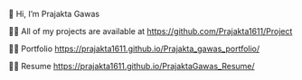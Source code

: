 👋 Hi, I’m Prajakta Gawas


👨‍💻 All of my projects are available at
https://github.com/Prajakta1611/Project


👨‍💻 Portfolio
https://prajakta1611.github.io/Prajakta_gawas_portfolio/

👨‍💻 Resume
https://prajakta1611.github.io/PrajaktaGawas_Resume/


<!---
Prajakta1611/Prajakta1611 is a ✨ special ✨ repository because its `README.md` (this file) appears on your GitHub profile.
You can click the Preview link to take a look at your changes.
--->
